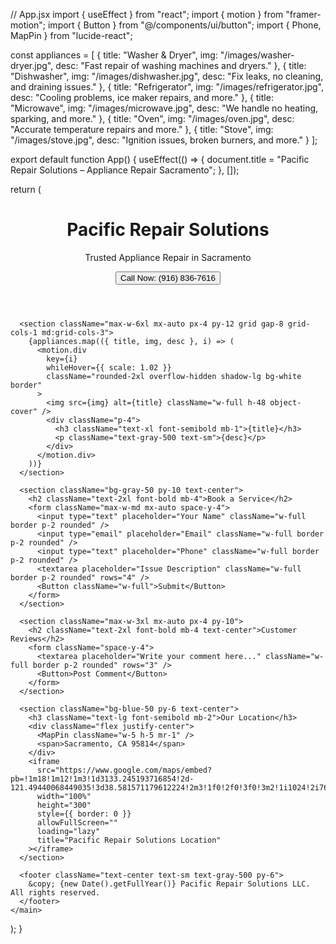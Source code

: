 // App.jsx
import { useEffect } from "react";
import { motion } from "framer-motion";
import { Button } from "@/components/ui/button";
import { Phone, MapPin } from "lucide-react";

const appliances = [
  {
    title: "Washer & Dryer",
    img: "/images/washer-dryer.jpg",
    desc: "Fast repair of washing machines and dryers."
  },
  {
    title: "Dishwasher",
    img: "/images/dishwasher.jpg",
    desc: "Fix leaks, no cleaning, and draining issues."
  },
  {
    title: "Refrigerator",
    img: "/images/refrigerator.jpg",
    desc: "Cooling problems, ice maker repairs, and more."
  },
  {
    title: "Microwave",
    img: "/images/microwave.jpg",
    desc: "We handle no heating, sparking, and more."
  },
  {
    title: "Oven",
    img: "/images/oven.jpg",
    desc: "Accurate temperature repairs and more."
  },
  {
    title: "Stove",
    img: "/images/stove.jpg",
    desc: "Ignition issues, broken burners, and more."
  }
];

export default function App() {
  useEffect(() => {
    document.title = "Pacific Repair Solutions – Appliance Repair Sacramento";
  }, []);

  return (
    <main className="min-h-screen bg-white text-gray-800">
      <header className="text-center py-10 bg-gradient-to-r from-blue-100 to-blue-50">
        <h1 className="text-4xl font-bold mb-2">Pacific Repair Solutions</h1>
        <p className="text-xl text-gray-600">Trusted Appliance Repair in Sacramento</p>
        <Button className="mt-4 gap-2 text-lg">
          <Phone className="w-5 h-5" /> Call Now: (916) 836-7616
        </Button>
      </header>

      <section className="max-w-6xl mx-auto px-4 py-12 grid gap-8 grid-cols-1 md:grid-cols-3">
        {appliances.map(({ title, img, desc }, i) => (
          <motion.div
            key={i}
            whileHover={{ scale: 1.02 }}
            className="rounded-2xl overflow-hidden shadow-lg bg-white border"
          >
            <img src={img} alt={title} className="w-full h-48 object-cover" />
            <div className="p-4">
              <h3 className="text-xl font-semibold mb-1">{title}</h3>
              <p className="text-gray-500 text-sm">{desc}</p>
            </div>
          </motion.div>
        ))}
      </section>

      <section className="bg-gray-50 py-10 text-center">
        <h2 className="text-2xl font-bold mb-4">Book a Service</h2>
        <form className="max-w-md mx-auto space-y-4">
          <input type="text" placeholder="Your Name" className="w-full border p-2 rounded" />
          <input type="email" placeholder="Email" className="w-full border p-2 rounded" />
          <input type="text" placeholder="Phone" className="w-full border p-2 rounded" />
          <textarea placeholder="Issue Description" className="w-full border p-2 rounded" rows="4" />
          <Button className="w-full">Submit</Button>
        </form>
      </section>

      <section className="max-w-3xl mx-auto px-4 py-10">
        <h2 className="text-2xl font-bold mb-4 text-center">Customer Reviews</h2>
        <form className="space-y-4">
          <textarea placeholder="Write your comment here..." className="w-full border p-2 rounded" rows="3" />
          <Button>Post Comment</Button>
        </form>
      </section>

      <section className="bg-blue-50 py-6 text-center">
        <h3 className="text-lg font-semibold mb-2">Our Location</h3>
        <div className="flex justify-center">
          <MapPin className="w-5 h-5 mr-1" />
          <span>Sacramento, CA 95814</span>
        </div>
        <iframe
          src="https://www.google.com/maps/embed?pb=!1m18!1m12!1m3!1d3133.245193716854!2d-121.49440068449035!3d38.581571179612224!2m3!1f0!2f0!3f0!3m2!1i1024!2i768!4f13.1!3m3!1m2!1s0x8085299ed3f11111%3A0xcccccccccccccccc!2sSacramento%2C%20CA!5e0!3m2!1sen!2sus!4v1686242400000"
          width="100%"
          height="300"
          style={{ border: 0 }}
          allowFullScreen=""
          loading="lazy"
          title="Pacific Repair Solutions Location"
        ></iframe>
      </section>

      <footer className="text-center text-sm text-gray-500 py-6">
        &copy; {new Date().getFullYear()} Pacific Repair Solutions LLC. All rights reserved.
      </footer>
    </main>
  );
}
